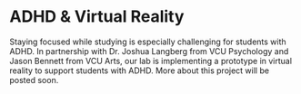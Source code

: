 # ADHD & Virtual Reality
Staying focused while studying is especially challenging for students with ADHD. In partnership with Dr. Joshua Langberg from VCU Psychology and Jason Bennett from VCU Arts, our lab is implementing a prototype in virtual reality to support students with ADHD. More about this project will be posted soon.

